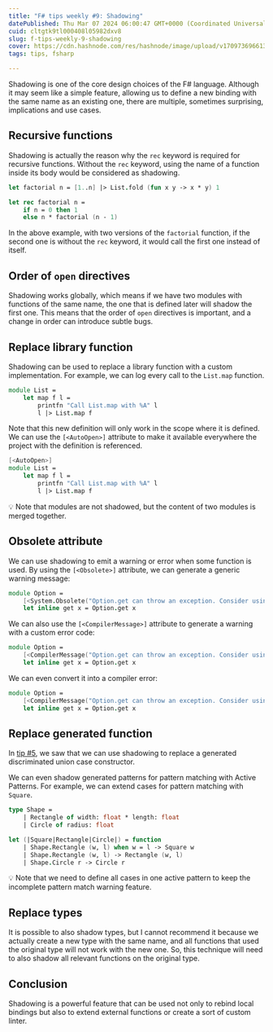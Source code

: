 ```yaml
---
title: "F# tips weekly #9: Shadowing"
datePublished: Thu Mar 07 2024 06:00:47 GMT+0000 (Coordinated Universal Time)
cuid: cltgtk9tl000408l05982dxv8
slug: f-tips-weekly-9-shadowing
cover: https://cdn.hashnode.com/res/hashnode/image/upload/v1709736966131/5f178032-027f-46ee-9d98-1e2e4a29de9c.jpeg
tags: tips, fsharp

---
```


Shadowing is one of the core design choices of the F# language. Although it may seem like a simple feature, allowing us to define a new binding with the same name as an existing one, there are multiple, sometimes surprising, implications and use cases.

## Recursive functions

Shadowing is actually the reason why the `rec` keyword is required for recursive functions. Without the `rec` keyword, using the name of a function inside its body would be considered as shadowing.

```fsharp
let factorial n = [1..n] |> List.fold (fun x y -> x * y) 1

let rec factorial n =
    if n = 0 then 1
    else n * factorial (n - 1)
```

In the above example, with two versions of the `factorial` function, if the second one is without the `rec` keyword, it would call the first one instead of itself.

## Order of `open` directives

Shadowing works globally, which means if we have two modules with functions of the same name, the one that is defined later will shadow the first one. This means that the order of `open` directives is important, and a change in order can introduce subtle bugs.

## Replace library function

Shadowing can be used to replace a library function with a custom implementation. For example, we can log every call to the `List.map` function.

```fsharp
module List =
    let map f l = 
        printfn "Call List.map with %A" l
        l |> List.map f
```

Note that this new definition will only work in the scope where it is defined. We can use the `[<AutoOpen>]` attribute to make it available everywhere the project with the definition is referenced.

```fsharp
[<AutoOpen>]
module List =
    let map f l = 
        printfn "Call List.map with %A" l
        l |> List.map f
```

💡 Note that modules are not shadowed, but the content of two modules is merged together.

## Obsolete attribute

We can use shadowing to emit a warning or error when some function is used. By using the `[<Obsolete>]` attribute, we can generate a generic warning message:

```fsharp
module Option =
    [<System.Obsolete("Option.get can throw an exception. Consider using Option.tryGet")>]
    let inline get x = Option.get x
```

We can also use the `[<CompilerMessage>]` attribute to generate a warning with a custom error code:

```fsharp
module Option =
    [<CompilerMessage("Option.get can throw an exception. Consider using Option.tryGet", 10001)>]
    let inline get x = Option.get x
```

We can even convert it into a compiler error:

```fsharp
module Option =
    [<CompilerMessage("Option.get can throw an exception. Consider using Option.tryGet", 10001, IsError = true)>]
    let inline get x = Option.get x
```

## Replace generated function

In [tip #5](https://jindraivanek.hashnode.dev/f-tips-weekly-5-discriminated-union-types#heading-case-constructor-shadowing), we saw that we can use shadowing to replace a generated discriminated union case constructor.

We can even shadow generated patterns for pattern matching with Active Patterns. For example, we can extend cases for pattern matching with `Square`.

```fsharp
type Shape =
    | Rectangle of width: float * length: float
    | Circle of radius: float

let (|Square|Rectangle|Circle|) = function
    | Shape.Rectangle (w, l) when w = l -> Square w
    | Shape.Rectangle (w, l) -> Rectangle (w, l)
    | Shape.Circle r -> Circle r
```

💡 Note that we need to define all cases in one active pattern to keep the incomplete pattern match warning feature.

## Replace types

It is possible to also shadow types, but I cannot recommend it because we actually create a new type with the same name, and all functions that used the original type will not work with the new one. So, this technique will need to also shadow all relevant functions on the original type.

## Conclusion

Shadowing is a powerful feature that can be used not only to rebind local bindings but also to extend external functions or create a sort of custom linter.